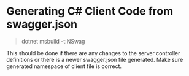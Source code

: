 # Generating C# Client Code from swagger.json

> dotnet msbuild -t:NSwag

This should be done if there are any changes to the server controller definitions or there is a newer swagger.json file generated. Make sure generated namespace of client file is correct.